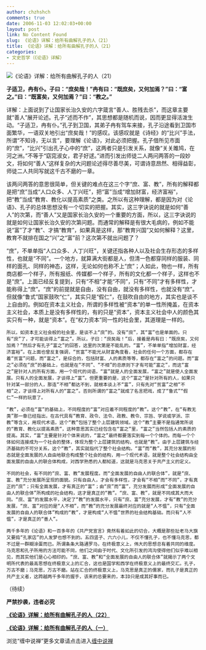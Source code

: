 ```yaml
---
author: chzhshch
comments: true
date: 2006-11-03 12:02:03+00:00
layout: post
link: No Content Found
slug: 《论语》详解：给所有曲解孔子的人（21）
title: 《论语》详解：给所有曲解孔子的人（21）
categories:
- 文史哲学（《论语》详解）
---
```


			

                                               

![《论语》详解：给所有曲解孔子的人（21）](http://simg.sinajs.cn/blog7style/images/common/sg_trans.gif)

                                               

**子适卫，冉有仆。子曰：“庶矣哉！”冉有曰：“既庶矣，又何加焉？”曰：“富之。”曰：“既富矣，又何加焉？”曰：“教之。”**

  
详解：上面说到了让国家长治久安的六字箴言“善人、胜残去杀”，而这章主要就“善人”展开论述。孔子“述而不作”，其思想都是随机而说，因而更显得活泼生动。“子适卫，冉有仆。”孔子到卫国，其弟子冉有驾车来接，孔子沿途看到卫国市面繁华，一语双关地引出“庶矣哉！”的感叹。该感叹就是《诗经》的“比兴”手法，所谓“不知诗，无以言”，要理解《论语》，对此必须把握。孔子借所见市面的“庶”，“比兴”引出孔子心中的“庶”，这两者只是引发关系，就像“关关雎鸠，在河之洲。”不等于“窈窕淑女，君子好逑。”进而引发出师徒二人两问两答的一段妙文，将如何“善人”这样复杂的大问题论述得尽善尽美，可谓诗意昂然、相得益彰，师徒二人共同写就这千古不磨的一章。

   该两问两答的意思很简单，但关键的难点在这三个字“庶、富、教”，所有的解释都是把“庶”当成“人口众多、人丁兴旺”，把“富”当成“增加财富，经济富裕”，把“教”当成“教育、教化以提高素质”之类。之所以有这种理解，都是因为对《论语》、孔子的总体思想没有一个切实的把握。其实，这三字诀说的就是如何“善人”的次第，而“善人”又是国家长治久安的一个重要的方面，所以，这三字诀说的就是如何让国家长治久安的次第问题。而通常的解释是有很大毛病的，例如不能说“富”了才“教”、才搞“教育”，如果真是这样，那“教育兴国”又如何解释？这里，教育不就排在国之“兴”之“富”前？这次第不就出问题了？

   “庶”，不单单指“人口众多、人丁兴旺”，关键还指各种人以及社会生存形态的多样性，也就是“不同”。一个地方，就算满大街都是人，但清一色都穿同样的服装、同样的面孔、同样的神态，这样，无论如何也称不上“庶”；人如此，物也一样，所有商店都一个样子，所有报纸、传媒都一个样子，所有的文化都一个样子，这样也不是“庶”。上面已经反复提到，只有“不相”才能“不同”，只有“不同”才有多样性，才能称得上“庶”。“庶”的前提就是自由，没有自由，就没有多样性，也就没有“庶”。但就像“鲁式”国家鼓吹“仁”，其实只是“假仁”，在鼓吹自由的地方，其实也是谈不上自由的。例如在资本主义社会，所谓的多样性被“资本”的单一性所掩盖，在资本主义社会，本质上是没有多样性的，有的只是“资本”，资本主义社会中人的颜色其实只有一种，就是“资本”。在“权力资本”同一性的社会里，其道理是一样的。

    所以，如资本主义社会般的社会里，是谈不上“庶”的。没有“庶”，其“富”也是单面的。只有“庶”了，才可能谈得上“富之”。所以，子曰：“庶矣哉！”后，接着是冉有曰：“既庶矣，又何加焉？”然后才有孔子“富之”的回答，这里的次第是不能乱的。“富”，不单单指“增加财富，经济富裕”。在上面也曾反复强调，“贫富”不能光从财富角度看，社会的任何一个方面，都存在着“贫富”问题，而“富之”，是综合的，包括财富、人的素质等等，都存在“富之”的问题。而“富之”必须在“庶”的基础上，也就是在“不同”、“不相”的总原则下才有可能“富之”，而这“富之”是针对人的所有方面，用一个现代的词语，“富”就是人的全面发展，“富之”就是使人全面发展。只有人的全面发展，才谈得上“富”。但更重要的是，这个“富之”是针对所有的人，如果只针对某一部分的人，那连“不相”都达不到，就根本谈上不“富”，只有先对“贫富”之相“不相”之，才谈得上对所有人的“富之”。否则所谓的“富之”就成了名言把戏，成了“鲁式”“假仁”一样的玩意了。

    “教”，必须在“富”的基础上，不同程度的“富”对应着不同程度的“教”。这个“教”，在“有教无类”那一章已经指出，在古代具有“教育、政令、法令、政教、教令、宗旨、学说或学派、宗教”等含义，用现代术语，这个“教”包括了整个上层建筑领域。这个“教”主要不是指通常所说的“教育、教化以提高素质”，这种意思其实已经包含在“富之”里，“富之”当然包括人的素质的提高。其实，“富”主要是针对个体来说的，“富之”最终都要落实到每一个个体的。而每一个个体如何连接成为一个社会的整体，体现为整个上层建筑的结构，也就是“教”。由于上层建筑与经济基础的不可分关系，这个“教”，其实就指代了整个社会结构。“富”而“教”，其充分发展的形态就是全面发展的人自由地联合构成整个社会的结构，用一个现代术语，就是整个社会结构由全面发展的自由人的联合体构成，对西学熟悉的人都知道，这就是马克思关于共产主义的定义。

    不同的社会，有不同的“庶、富、教”发展程度。而“全面发展的自由人的联合体”，就是“庶、富、教”充分发展所呈现的面貌。只有自由人，才会有多样性，才会有“不相”而“不同”，才有真正的“庶”；只有全面发展，才有真正的“富”；由“庶”而“富”，充分发展而形成“全面发展的自由人的联合体”所构成的社会结构，这才是真正的“教”。“庶、富、教”，就是不同成其大而大同。“庶、富”的发展水平，决定了“教”的发展水平，只有“庶、富”充分发展，才有“教”的充分发展，“庶、富”对应的是“人不相”，而“教”的充分发展最终对应的就是“人不愠”，只有“全面发展的自由人的联合体”构成的“教”，才是构成“人不愠”世界的社会结构基础。而只有“人不愠”，才是真正的“善人”。

    两千多年的《论语》和一百多年的《共产党宣言》竟然有着如此的切合，大概是那些扯老马大旗又要捣“孔家店”的人发梦也想不到的。五四竖子、六六小儿，不仅不懂孔子，也不懂马克思，都不过是一群糊涂蛋而已。所谓条条大路通罗马，在终极意义上，伟大的思想总有着共同的维度。马克思和孔子所用的方法可能不同，他们之间由于时代、文化所引发的鸿沟使得他们似乎难以相见，而其实他们是心心相印的。“庶、富、教”和“全面发展的自由人的联合体”就揭示了两个文明所代表的最高思想在终极意义上的汇合，这也是国学和西学在终极意义上的最终交汇。孔子，万古不磨；马克思，万古不磨。站在汇合的终极意义上，马克思是真正的儒家，而孔子是真正的共产主义者，这跨越两千多年的握手，该来的总要来的，本ID只是成其好事而已。

（待续）

**严禁抄袭，违者必究**

[**《论语》详解：给所有曲解孔子的人（22）**](http://blog.sina.com.cn/u/486e105c010006ym)

[**《论语》详解：给所有曲解孔子的人（一）**](http://blog.sina.com.cn/u/486e105c010006n3)

浏览“缠中说禅”更多文章请点击进入[缠中说禅](http://blog.sina.com.cn/m/chzhshch)
